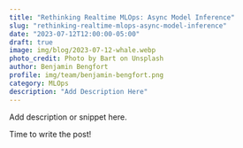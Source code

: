 ```yaml
---
title: "Rethinking Realtime MLOps: Async Model Inference"
slug: "rethinking-realtime-mlops-async-model-inference"
date: "2023-07-12T12:00:00-05:00"
draft: true
image: img/blog/2023-07-12-whale.webp
photo_credit: Photo by Bart on Unsplash
author: Benjamin Bengfort
profile: img/team/benjamin-bengfort.png
category: MLOps
description: "Add Description Here"
---
```


Add description or snippet here.

<!--more-->

Time to write the post!